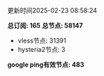更新时间2025-02-23 08:58:24

**总订阅: 165**
**总节点: 58147**
- vless节点: 31391
- hysteria2节点: 3

**google ping有效节点: 483**
